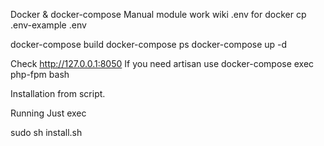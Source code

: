 Docker & docker-compose
Manual module work wiki
.env for docker cp .env-example .env

docker-compose build
docker-compose ps
docker-compose up -d


Check http://127.0.0.1:8050
If you need artisan use docker-compose exec php-fpm bash

Installation from script.

Running
Just exec

sudo sh install.sh



